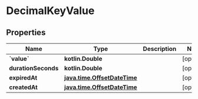 
# DecimalKeyValue

## Properties
Name | Type | Description | Notes
------------ | ------------- | ------------- | -------------
**&#x60;value&#x60;** | **kotlin.Double** |  |  [optional]
**durationSeconds** | **kotlin.Double** |  |  [optional]
**expiredAt** | [**java.time.OffsetDateTime**](java.time.OffsetDateTime.md) |  |  [optional]
**createdAt** | [**java.time.OffsetDateTime**](java.time.OffsetDateTime.md) |  |  [optional]



